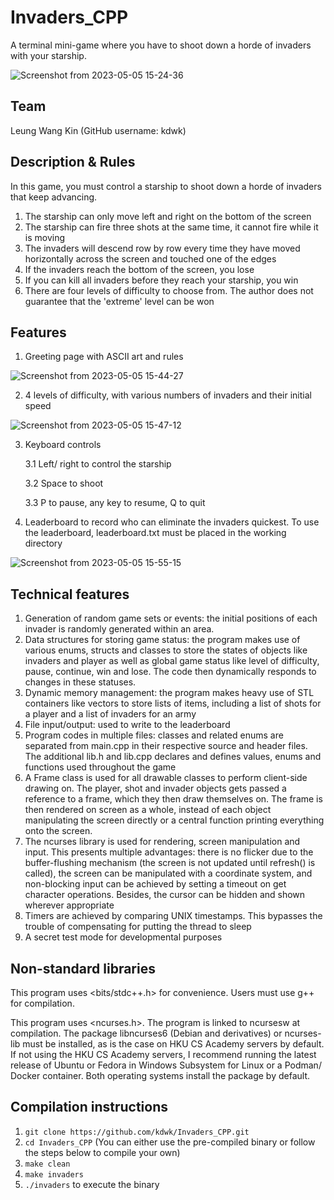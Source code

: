 # Invaders_CPP 
A terminal mini-game where you have to shoot down a horde of invaders with your starship.

![Screenshot from 2023-05-05 15-24-36](https://user-images.githubusercontent.com/39268094/236399174-e76186be-286a-45a0-a561-bc8b2c0a3fa3.png)


## Team
Leung Wang Kin (GitHub username: kdwk)

## Description & Rules
In this game, you must control a starship to shoot down a horde of invaders that keep advancing.

1. The starship can only move left and right on the bottom of the screen
2. The starship can fire three shots at the same time, it cannot fire while it is moving
3. The invaders will descend row by row every time they have moved horizontally across the screen and touched one of the edges
4. If the invaders reach the bottom of the screen, you lose
5. If you can kill all invaders before they reach your starship, you win
6. There are four levels of difficulty to choose from. The author does not guarantee that the 'extreme' level can be won

## Features
1. Greeting page with ASCII art and rules

![Screenshot from 2023-05-05 15-44-27](https://user-images.githubusercontent.com/39268094/236402819-eb90c288-c3ca-4d6d-8f71-66713a6901d5.png)

2. 4 levels of difficulty, with various numbers of invaders and their initial speed

![Screenshot from 2023-05-05 15-47-12](https://user-images.githubusercontent.com/39268094/236403354-5a9a9029-d3e7-45d2-a622-db0be2490ebf.png)

3. Keyboard controls

    3.1 Left/ right to control the starship
  
    3.2 Space to shoot
  
    3.3 P to pause, any key to resume, Q to quit

4. Leaderboard to record who can eliminate the invaders quickest. To use the leaderboard, leaderboard.txt must be placed in the working directory

![Screenshot from 2023-05-05 15-55-15](https://user-images.githubusercontent.com/39268094/236404770-15b3c6ce-e990-40ff-942e-641b5c47f8f9.png)

## Technical features
1. Generation of random game sets or events: the initial positions of each invader is randomly generated within an area.
2. Data structures for storing game status: the program makes use of various enums, structs and classes to store the states of objects like invaders and player as well as global game status like level of difficulty, pause, continue, win and lose. The code then dynamically responds to changes in these statuses.
3. Dynamic memory management: the program makes heavy use of STL containers like vectors to store lists of items, including a list of shots for a player and a list of invaders for an army
4. File input/output: used to write to the leaderboard
5. Program codes in multiple files: classes and related enums are separated from main.cpp in their respective source and header files. The additional lib.h and lib.cpp declares and defines values, enums and functions used throughout the game
6. A Frame class is used for all drawable classes to perform client-side drawing on. The player, shot and invader objects gets passed a reference to a frame, which they then draw themselves on. The frame is then rendered on screen as a whole, instead of each object manipulating the screen directly or a central function printing everything onto the screen.
7. The ncurses library is used for rendering, screen manipulation and input. This presents multiple advantages: there is no flicker due to the buffer-flushing mechanism (the screen is not updated until refresh() is called), the screen can be manipulated with a coordinate system, and non-blocking input can be achieved by setting a timeout on get character operations. Besides, the cursor can be hidden and shown wherever appropriate
8. Timers are achieved by comparing UNIX timestamps. This bypasses the trouble of compensating for putting the thread to sleep
9. A secret test mode for developmental purposes

## Non-standard libraries
This program uses <bits/stdc++.h> for convenience. Users must use g++ for compilation.

This program uses <ncurses.h>. The program is linked to ncursesw at compilation. The package libncurses6 (Debian and derivatives) or ncurses-lib must be installed, as is the case on HKU CS Academy servers by default. If not using the HKU CS Academy servers, I recommend running the latest release of Ubuntu or Fedora in Windows Subsystem for Linux or a Podman/ Docker container. Both operating systems install the package by default.

## Compilation instructions
1. `git clone https://github.com/kdwk/Invaders_CPP.git`
2. `cd Invaders_CPP`
(You can either use the pre-compiled binary or follow the steps below to compile your own)
3. `make clean`
4. `make invaders`
5. `./invaders` to execute the binary
